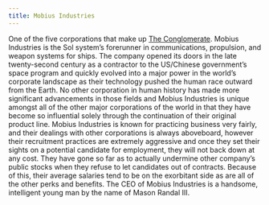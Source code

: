 ```yaml
---
title: Mobius Industries
---
```


One of the five corporations that make up [The Conglomerate](../the_conglomerate). Mobius Industries is the Sol system’s forerunner in communications, propulsion, and weapon systems for ships. The company opened its doors in the late twenty-second century as a contractor to the US/Chinese government’s space program and quickly evolved into a major power in the world’s corporate landscape as their technology pushed the human race outward from the Earth. No other corporation in human history has made more significant advancements in those fields and Mobius Industries is unique amongst all of the other major corporations of the world in that they have become so influential solely through the continuation of their original product line. Mobius Industries is known for practicing business very fairly, and their dealings with other corporations is always aboveboard, however their recruitment practices are extremely aggressive and once they set their sights on a potential candidate for employment, they will not back down at any cost. They have gone so far as to actually undermine other company’s public stocks when they refuse to let candidates out of contracts. Because of this, their average salaries tend to be on the exorbitant side as are all of the other perks and benefits. The CEO of Mobius Industries is a handsome, intelligent young man by the name of Mason Randal III.

